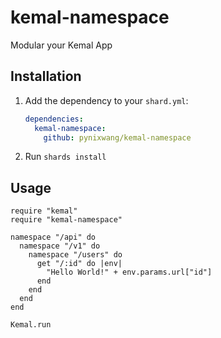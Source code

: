 # kemal-namespace

Modular your Kemal App

## Installation

1. Add the dependency to your `shard.yml`:

   ```yaml
   dependencies:
     kemal-namespace:
       github: pynixwang/kemal-namespace
   ```

2. Run `shards install`

## Usage

```crystal
require "kemal"
require "kemal-namespace"

namespace "/api" do
  namespace "/v1" do
    namespace "/users" do
      get "/:id" do |env|
        "Hello World!" + env.params.url["id"]
      end
    end
  end
end

Kemal.run

```
